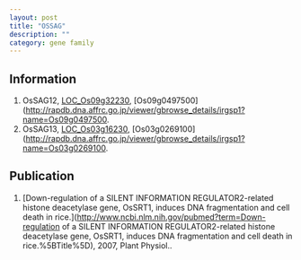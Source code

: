 ```yaml
---
layout: post
title: "OSSAG"
description: ""
category: gene family
---
```


## Information
1. OsSAG12, [LOC_Os09g32230](http://rice.plantbiology.msu.edu/cgi-bin/ORF_infopage.cgi?orf=LOC_Os09g32230), [Os09g0497500](http://rapdb.dna.affrc.go.jp/viewer/gbrowse_details/irgsp1?name=Os09g0497500.
2. OsSAG13, [LOC_Os03g16230](http://rice.plantbiology.msu.edu/cgi-bin/ORF_infopage.cgi?orf=LOC_Os03g16230), [Os03g0269100](http://rapdb.dna.affrc.go.jp/viewer/gbrowse_details/irgsp1?name=Os03g0269100.

## Publication
1. [Down-regulation of a SILENT INFORMATION REGULATOR2-related histone deacetylase gene, OsSRT1, induces DNA fragmentation and cell death in rice.](http://www.ncbi.nlm.nih.gov/pubmed?term=Down-regulation of a SILENT INFORMATION REGULATOR2-related histone deacetylase gene, OsSRT1, induces DNA fragmentation and cell death in rice.%5BTitle%5D), 2007, Plant Physiol..


